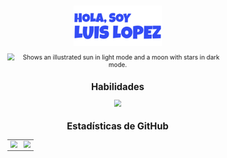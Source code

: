 <div align="center">
  <a>
    <img src="assets/hero.svg" alt="Hola, soy Luis Lopez" width="40%"/>
  </a>
  <p align="center">
<picture>
  <source media="(prefers-color-scheme: dark)" srcset="https://github.com/LuisLopez-developer/LuisLopez-developer/blob/main/assets/descripcion.svg">
  <source media="(prefers-color-scheme: light)" srcset="https://github.com/LuisLopez-developer/LuisLopez-developer/blob/main/assets/descripcion_dark.svg">
  <img alt="Shows an illustrated sun in light mode and a moon with stars in dark mode." src="https://user-images.githubusercontent.com/25423296/163456779-a8556205-d0a5-45e2-ac17-42d089e3c3f8.png">
</picture>
</p>
</div>

<h2 align="center">Habilidades</h2>
<p align="center">
  <img src="https://icons-github.vercel.app/api/icons?i=kotlin,jc,cs,php,laravel,html,js,ts,tailwind,astro" height="42"/>
</p>

<h2 align="center">Estadísticas de GitHub</h2>
<table align="center">
  <tr>
    <td>
      <img src="https://cosmo-github-readme-stats.vercel.app/api?username=LuisLopez-developer&show_icons=true" />
    </td>
    <td>
      <img src="https://cosmo-github-readme-stats.vercel.app/api/top-langs/?username=LuisLopez-developer&show_icons=true&layout=compact&langs_count=8" />
    </td>
  </tr>
</table>
